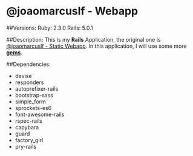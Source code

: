# @joaomarcuslf - Webapp

##Versions:
	Ruby: 2.3.0
	Rails: 5.0.1

##Description:
	This is my **Rails** Application, the original one is [@joaomarcuslf - Static Webapp](http://joaomarcuslf.github.io/).
	In this application, I will use some more [**gems**](#dependencies).

##Dependencies:
 - devise
 - responders
 - autoprefixer-rails
 - bootstrap-sass
 - simple_form
 - sprockets-es6
 - font-awesome-rails
 - rspec-rails
 - capybara
 - guard
 - factory_girl
 - pry-rails
